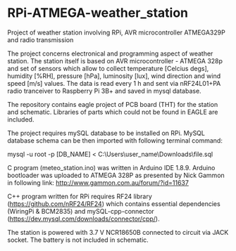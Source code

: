 # RPi-ATMEGA-weather_station
Project of weather station involving RPi, AVR microcontroller ATMEGA329P and radio transmission

The project concerns electronical and programming aspect of weather station.
The station itself is based on AVR microcontroller - ATMEGA 328p and set of sensors which allow to collect temperature [Celcius degs], humidity [%RH], pressure [hPa], luminosity [lux], wind direction and wind speed [m/s] values.
The data is read every 1 h and sent via nRF24L01+PA radio tranceiver to Raspberry Pi 3B+ and saved in mysql database.

The repository contains eagle project of PCB board (THT) for the station and schematic. Libraries of parts which could not be found in EAGLE are included.

The project requires mySQL database to be installed on RPi.
MySQL database schema can be then imported with following terminal command:
 
mysql -u root -p [DB_NAME] < C:\Users\user_name\Downloads\file.sql

C program (meteo_station.ino) was written in Arduino IDE 1.8.9.
Arduino bootloader was uploaded to ATMEGA 328P as presented by Nick Gammon in following link: http://www.gammon.com.au/forum/?id=11637

C++ program written for RPi requires RF24 library (https://github.com/nRF24/RF24) which contains essential dependencies (WiringPi & BCM2835) and mySQL-cpp-connector (https://dev.mysql.com/downloads/connector/cpp/).

The station is powered with 3.7 V NCR18650B connected to circuit via JACK socket. The battery is not included in schematic. 
